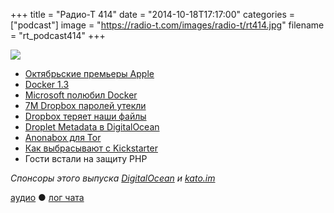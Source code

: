 +++
title = "Радио-Т 414"
date = "2014-10-18T17:17:00"
categories = ["podcast"]
image = "https://radio-t.com/images/radio-t/rt414.jpg"
filename = "rt_podcast414"
+++

![](https://radio-t.com/images/radio-t/rt414.jpg)

* [Октябрьские премьеры Apple](http://geektimes.ru/post/240358/)
* [Docker 1.3](https://blog.docker.com/2014/10/docker-1-3-signed-images-process-injection-security-options-mac-shared-directories/)
* [Microsoft полюбил Docker](http://www.forbes.com/sites/benkepes/2014/10/15/the-end-of-the-docker-buts-microsoft-to-enable-windows-docker-containers/)
* [7M Dropbox паролей утекли](http://arstechnica.com/security/2014/10/7-million-dropbox-usernamepassword-pairs-apparently-leaked/)
* [Dropbox теряет наши файлы](http://prsm.tc/cqMJm8)
* [Droplet Metadata в DigitalOcean](https://www.digitalocean.com/community/tutorials/an-introduction-to-droplet-metadata)
* [Аnonabox для Tor](https://www.kickstarter.com/projects/augustgermar/anonabox-a-tor-hardware-router)
* [Как выбрасывают с Kickstarter](http://www.theguardian.com/technology/2014/oct/17/anonymous-router-anonabox-suspended-kickstarter-campaign-backlash)
* Гости встали на защиту PHP

_Спонсоры этого выпуска [DigitalOcean](https://www.digitalocean.com) и [kato.im](https://kato.im)_

[аудио](http://cdn.radio-t.com/rt_podcast414.mp3) ● [лог чата](http://chat.radio-t.com/logs/radio-t-414.html)
<audio src="http://cdn.radio-t.com/rt_podcast414.mp3" preload="none"></audio>